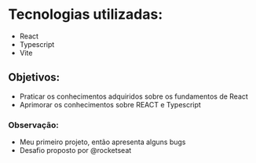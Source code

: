 <h1>Tecnologias utilizadas:</h1>
<ul>
  <li>React</li>
  <li>Typescript</li>
  <li>Vite</li>
</ul>

<h2>Objetivos:</h2>

- Praticar os conhecimentos adquiridos sobre os fundamentos de React <br/>
- Aprimorar os conhecimentos sobre REACT e Typescript

<h3>Observação:</h3>

- Meu primeiro projeto, então apresenta alguns bugs
- Desafio proposto por @rocketseat
